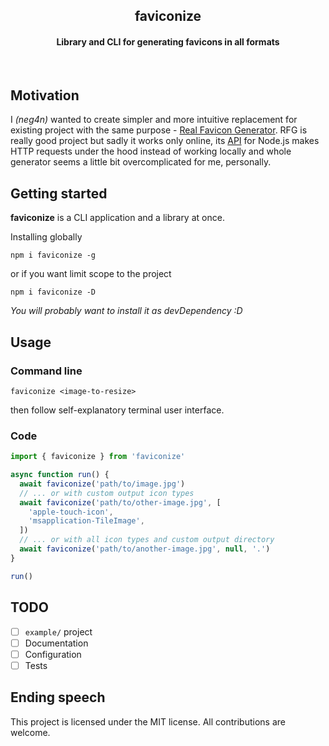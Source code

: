 <div align="center">
  <h2>faviconize</h2>
  <h4>Library and CLI for generating favicons in all formats</h4>
  <br />
</div>

## Motivation

I _(neg4n)_ wanted to create simpler and more intuitive replacement
for existing project with the same purpose - [Real Favicon Generator](https://realfavicongenerator.net).
RFG is really good project but sadly it works only online, its [API](https://github.com/RealFaviconGenerator/rfg-api) for Node.js makes HTTP requests under the hood instead of working locally and whole generator seems a little bit overcomplicated for me, personally.

## Getting started

**faviconize** is a CLI application and a library at once.

Installing globally

```shell
npm i faviconize -g
```

or if you want limit scope to the project

```shell
npm i faviconize -D
```

_You will probably want to install it as devDependency :D_

## Usage

### Command line

```
faviconize <image-to-resize>
```
then follow self-explanatory terminal user interface.

### Code

```js
import { faviconize } from 'faviconize'

async function run() {
  await faviconize('path/to/image.jpg')
  // ... or with custom output icon types
  await faviconize('path/to/other-image.jpg', [
    'apple-touch-icon',
    'msapplication-TileImage',
  ])
  // ... or with all icon types and custom output directory
  await faviconize('path/to/another-image.jpg', null, '.')
}

run()
```

## TODO

- [ ] `example/` project
- [ ] Documentation
- [ ] Configuration
- [ ] Tests

## Ending speech

This project is licensed under the MIT license.
All contributions are welcome.